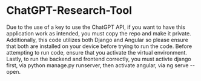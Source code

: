 # ChatGPT-Research-Tool
Due to the use of a key to use the ChatGPT API, if you want to have this application work as intended, you must copy the repo and make it private.
Additionally, this code utilizes both Django and Angular so please ensure that both are installed on your device before trying to run the code.
Before attempting to run code, ensure that you activate the virtual environment.
Lastly, to run the backend and frontend correctly, you must activte django first, via python manage.py runserver, then activate angular, via ng serve --open.
